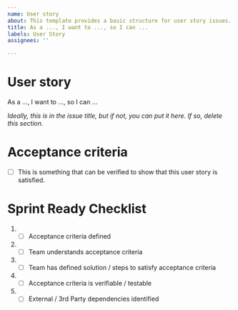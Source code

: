 ```yaml
---
name: User story
about: This template provides a basic structure for user story issues.
title: As a ..., I want to ..., so I can ...
labels: User Story
assignees: ''

---
```


# User story
As a ..., I want to ..., so I can ...

*Ideally, this is in the issue title, but if not, you can put it here. If so, delete this section.*

# Acceptance criteria

- [ ] This is something that can be verified to show that this user story is satisfied.

# Sprint Ready Checklist
1. - [ ] Acceptance criteria defined
2. - [ ] Team understands acceptance criteria
3. - [ ] Team has defined solution / steps to satisfy acceptance criteria
4. - [ ] Acceptance criteria is verifiable / testable
5. - [ ] External / 3rd Party dependencies identified
